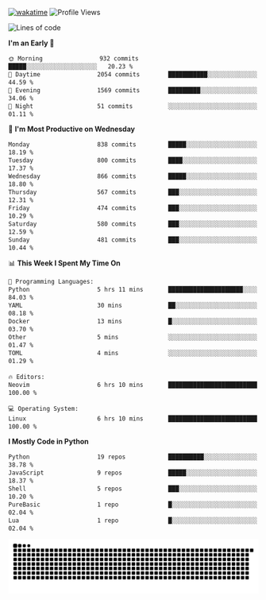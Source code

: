 [![wakatime](https://wakatime.com/badge/user/b920b284-3cde-4cd4-b72e-f7f22d050b16.svg)](https://wakatime.com/@b920b284-3cde-4cd4-b72e-f7f22d050b16)
![Profile Views](http://img.shields.io/badge/Profile%20Views-4586-blue)
<!--START_SECTION:waka-->
![Lines of code](https://img.shields.io/badge/From%20Hello%20World%20I%27ve%20Written-6.4%20million%20lines%20of%20code-blue)

**I'm an Early 🐤** 

```text
🌞 Morning                932 commits         █████░░░░░░░░░░░░░░░░░░░░   20.23 % 
🌆 Daytime                2054 commits        ███████████░░░░░░░░░░░░░░   44.59 % 
🌃 Evening                1569 commits        █████████░░░░░░░░░░░░░░░░   34.06 % 
🌙 Night                  51 commits          ░░░░░░░░░░░░░░░░░░░░░░░░░   01.11 % 
```
📅 **I'm Most Productive on Wednesday** 

```text
Monday                   838 commits         █████░░░░░░░░░░░░░░░░░░░░   18.19 % 
Tuesday                  800 commits         ████░░░░░░░░░░░░░░░░░░░░░   17.37 % 
Wednesday                866 commits         █████░░░░░░░░░░░░░░░░░░░░   18.80 % 
Thursday                 567 commits         ███░░░░░░░░░░░░░░░░░░░░░░   12.31 % 
Friday                   474 commits         ███░░░░░░░░░░░░░░░░░░░░░░   10.29 % 
Saturday                 580 commits         ███░░░░░░░░░░░░░░░░░░░░░░   12.59 % 
Sunday                   481 commits         ███░░░░░░░░░░░░░░░░░░░░░░   10.44 % 
```


📊 **This Week I Spent My Time On** 

```text
💬 Programming Languages: 
Python                   5 hrs 11 mins       █████████████████████░░░░   84.03 % 
YAML                     30 mins             ██░░░░░░░░░░░░░░░░░░░░░░░   08.18 % 
Docker                   13 mins             █░░░░░░░░░░░░░░░░░░░░░░░░   03.70 % 
Other                    5 mins              ░░░░░░░░░░░░░░░░░░░░░░░░░   01.47 % 
TOML                     4 mins              ░░░░░░░░░░░░░░░░░░░░░░░░░   01.29 % 

🔥 Editors: 
Neovim                   6 hrs 10 mins       █████████████████████████   100.00 % 

💻 Operating System: 
Linux                    6 hrs 10 mins       █████████████████████████   100.00 % 
```

**I Mostly Code in Python** 

```text
Python                   19 repos            ██████████░░░░░░░░░░░░░░░   38.78 % 
JavaScript               9 repos             █████░░░░░░░░░░░░░░░░░░░░   18.37 % 
Shell                    5 repos             ███░░░░░░░░░░░░░░░░░░░░░░   10.20 % 
PureBasic                1 repo              █░░░░░░░░░░░░░░░░░░░░░░░░   02.04 % 
Lua                      1 repo              █░░░░░░░░░░░░░░░░░░░░░░░░   02.04 % 
```




<!--END_SECTION:waka-->
![Snake animation](https://raw.githubusercontent.com/timmypidashev/timmypidashev/main/commits.svg)
